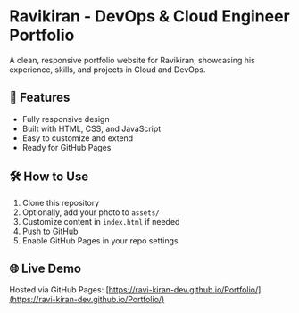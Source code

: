 # Ravikiran - DevOps & Cloud Engineer Portfolio

A clean, responsive portfolio website for Ravikiran, showcasing his experience, skills, and projects in Cloud and DevOps.

## 🚀 Features
- Fully responsive design
- Built with HTML, CSS, and JavaScript
- Easy to customize and extend
- Ready for GitHub Pages

## 🛠 How to Use
1. Clone this repository
2. Optionally, add your photo to `assets/`
3. Customize content in `index.html` if needed
4. Push to GitHub
5. Enable GitHub Pages in your repo settings

## 🌐 Live Demo
Hosted via GitHub Pages: [https://ravi-kiran-dev.github.io/Portfolio/](https://ravi-kiran-dev.github.io/Portfolio/)

